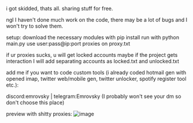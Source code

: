 i got skidded, thats all. sharing stuff for free.


ngl I haven't done much work on the code, there may be a lot of bugs and I won't try to solve them.

setup:
download the necessary modules with pip install
run with python main.py
use user:pass@ip:port proxies on proxy.txt

if ur proxies sucks, u will get locked accounts
maybe if the project gets interaction I will add separating accounts as locked.txt and unlocked.txt

add me if you want to code custom tools (i already coded hotmail gen with opened imap, twitter web/mobile gen, twitter unlocker, spotify register tool etc.):

discord:emrovsky | telegram:Emrovsky (I probably won't see your dm so don't choose this place)


preview with shitty proxies:
![image](https://github.com/emrovsky/instagram-account-gen/assets/85563550/ab95636a-19af-4252-b480-680e0202f6a1)
